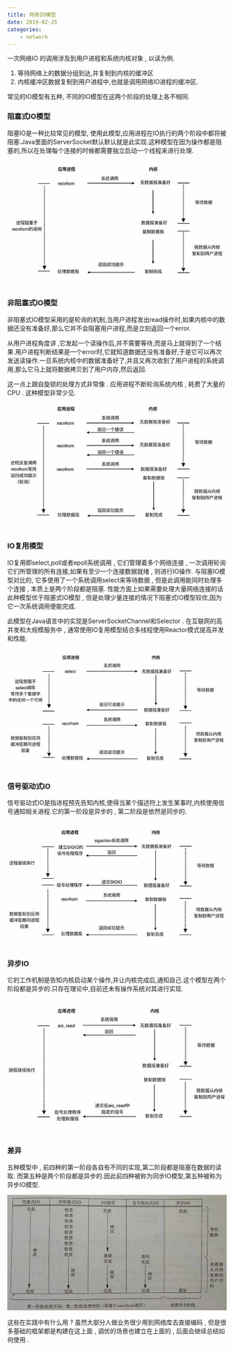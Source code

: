 ```yaml
---
title: 网络IO模型
date: 2019-02-25
categories:
	- network
---
```


一次网络IO 的调用涉及到用户进程和系统内核对象 , 以读为例. 

1. 等待网络上的数据分组到达,并复制到内核的缓冲区
2. 内核缓冲区数据复制到用户进程中,也就是调用网络IO进程的缓冲区.

常见的IO模型有五种, 不同的IO模型在这两个阶段的处理上各不相同.

<!-- more -->

###  阻塞式IO模型

 阻塞IO是一种比较常见的模型, 使用此模型,应用进程在IO执行的两个阶段中都将被阻塞.Java里面的ServerSocket默认默认就是此实现.这种模型在因为操作都是阻塞的,所以在处理每个连接的时候都需要独立启动一个线程来进行处理.

![](network_io_model\blocking_io.jpg)



### 非阻塞式IO模型

非阻塞式IO模型采用的是轮询的机制,当用户进程发出read操作时,如果内核中的数据还没有准备好,那么它并不会阻塞用户进程,而是立刻返回一个error. 

从用户进程角度讲 ,它发起一个读操作后,并不需要等待,而是马上就得到了一个结果.用户进程判断结果是一个error时,它就知道数据还没有准备好,于是它可以再次发送读操作.一旦系统内核中的数据准备好了,并且又再次收到了用户进程的系统调用,那么它马上就将数据拷贝到了用户内存,然后返回.

这一点上跟自旋锁的处理方式非常像 . 应用进程不断轮询系统内核 , 耗费了大量的CPU . 这种模型非常少见.

![](network_io_model\non_blocking_io.jpg)

### IO复用模型

IO复用即select,poll或者epoll系统调用 , 它们管理着多个网络连接 , 一次调用轮询它们所管理的所有连接,如果有至少一个连接数据就绪 , 则进行IO操作. 与阻塞IO模型对比的, 它多使用了一个系统调用select来等待数据 , 但是此调用能同时处理多个连接 , 本质上是两个阶段都是阻塞. 性能方面上如果需要处理大量网络连接的话此种模型优于阻塞式IO模型 , 但是处理少量连接的情况下阻塞式IO模型较优,因为它一次系统调用便能完成.

此模型在Java语言中的实现是ServerSocketChannel和Selector . 在互联网的高并发和大规模服务中 , 通常使用IO复用模型结合多线程使用Reactor模式提高并发和性能.

![](network_io_model\io_multiplexing.jpg)

### 信号驱动式IO

信号驱动式IO是指进程预先告知内核,使得当某个描述符上发生某事时,内核使用信号通知相关进程.它的第一阶段是异步的 , 第二阶段是依然是同步的.

![](network_io_model\singal_io.jpg)

### 异步IO

它的工作机制是告知内核启动某个操作,并让内核完成后,通知自己.这个模型在两个阶段都是异步的.只存在理论中,目前还未有操作系统对其进行实现.

![](network_io_model\asynchronous_io.jpg)

### 差异

五种模型中 , 前四种的第一阶段各自有不同的实现,第二阶段都是阻塞在数据的读取. 而第五种是两个阶段都是异步的.因此前四种被称为同步IO模型,第五种被称为异步IO模型.

![](network_io_model\io_model_compare.jpg)



 这些在实践中有什么用 ? 虽然大部分人做业务很少用到网络库去直接编码 , 但是很多基础的框架都是构建在这上面 , 调优的场景也建立在上面的 , 后面会继续总结如何使用 . 